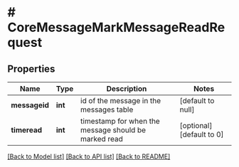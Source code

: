 # # CoreMessageMarkMessageReadRequest

## Properties

Name | Type | Description | Notes
------------ | ------------- | ------------- | -------------
**messageid** | **int** | id of the message in the messages table | [default to null]
**timeread** | **int** | timestamp for when the message should be marked read | [optional] [default to 0]

[[Back to Model list]](../../README.md#models) [[Back to API list]](../../README.md#endpoints) [[Back to README]](../../README.md)

